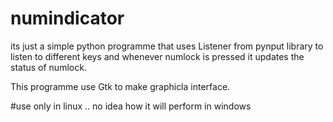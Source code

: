 # numindicator

its just a simple python programme that uses Listener from pynput library to listen to different
keys and whenever numlock is pressed it updates the status of numlock.

This programme use Gtk to make graphicla interface.

#use only in linux .. no idea how it will perform in windows
